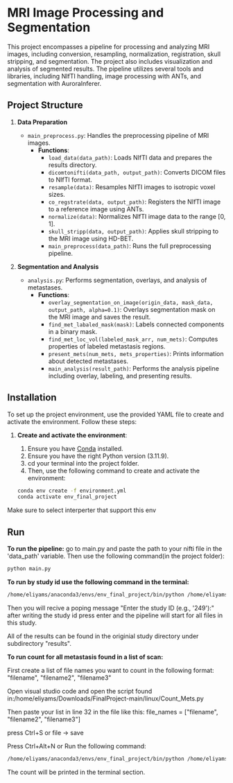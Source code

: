 ﻿# MRI Image Processing and Segmentation

This project encompasses a pipeline for processing and analyzing MRI images, including conversion, resampling, normalization, registration, skull stripping, and segmentation. The project also includes visualization and analysis of segmented results. The pipeline utilizes several tools and libraries, including NIfTI handling, image processing with ANTs, and segmentation with AuroraInferer.

## Project Structure

1. **Data Preparation**
   - `main_preprocess.py`: Handles the preprocessing pipeline of MRI images.
     - **Functions**:
       - `load_data(data_path)`: Loads NIfTI data and prepares the results directory.
       - `dicomtonifti(data_path, output_path)`: Converts DICOM files to NIfTI format.
       - `resample(data)`: Resamples NIfTI images to isotropic voxel sizes.
       - `co_regstrate(data, output_path)`: Registers the NIfTI image to a reference image using ANTs.
       - `normalize(data)`: Normalizes NIfTI image data to the range [0, 1].
       - `skull_stripp(data, output_path)`: Applies skull stripping to the MRI image using HD-BET.
       - `main_preprocess(data_path)`: Runs the full preprocessing pipeline.

2. **Segmentation and Analysis**
   - `analysis.py`: Performs segmentation, overlays, and analysis of metastases.
     - **Functions**:
       - `overlay_segmentation_on_image(origin_data, mask_data, output_path, alpha=0.1)`: Overlays segmentation mask on the MRI image and saves the result.
       - `find_met_labaled_mask(mask)`: Labels connected components in a binary mask.
       - `find_met_loc_vol(labeled_mask_arr, num_mets)`: Computes properties of labeled metastasis regions.
       - `present_mets(num_mets, mets_properties)`: Prints information about detected metastases.
       - `main_analysis(result_path)`: Performs the analysis pipeline including overlay, labeling, and presenting results.

## Installation

To set up the project environment, use the provided YAML file to create and activate the environment. Follow these steps:

1. **Create and activate the environment**:
   
   1. Ensure you have [Conda](https://docs.conda.io/projects/conda/en/latest/user-guide/install/index.html) installed. 
   2. Ensure you have the right Python version (3.11.9).
   3. cd your terminal into the project folder.
   4. Then, use the following command to create and activate the environment:

   ```bash
   conda env create -f environment.yml
   conda activate env_final_project
  Make sure to select interperter that support this env
  
## Run


**To run the pipeline:**
go to main.py and paste the path to your nifti file in the 'data_path' variable. Then use the following command(in the project folder):

 ```bash
python main.py
```


**To run by study id use the following command in the terminal:**

 ```bash
/home/eliyams/anaconda3/envs/env_final_project/bin/python /home/eliyams/Downloads/FinalProject-main/linux/Run_By_Study.py
```

Then you will recive a poping message "Enter the study ID (e.g., '249'):" after writing the study id press enter and the pipeline will start for all files in this study. 

All of the results can be found in the originial study directory under subdirectory "results". 



**To run count for all metastasis found in a list of scan:**


First create a list of file names you want to count in the following format: 
"filename", "filename2", "filename3" 

Open visual studio code and open the script found in:/home/eliyams/Downloads/FinalProject-main/linux/Count_Mets.py

Then paste your list in line 32 in the file like this: 
file_names = ["filename", "filename2", "filename3"]  

press Ctrl+S or file -> save

Press Ctrl+Alt+N or Run the following command:

```bash
/home/eliyams/anaconda3/envs/env_final_project/bin/python /home/eliyams/Downloads/FinalProject-main/linux/Count_Mets.py
```

The count will be printed in the terminal section.
